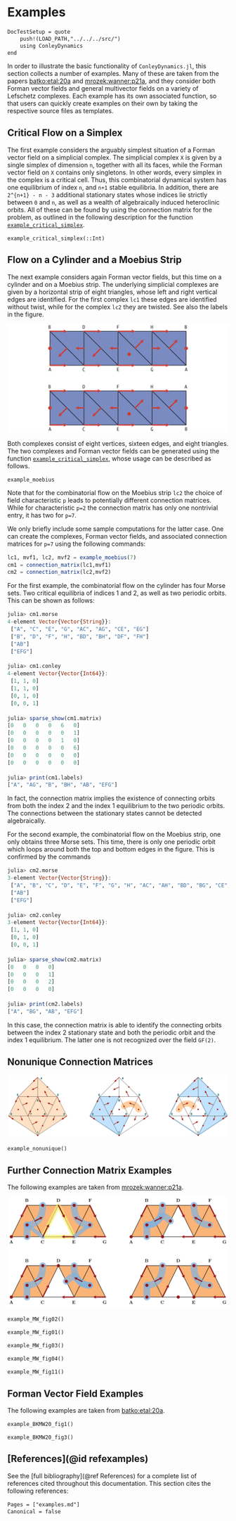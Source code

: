 # Examples

```@meta
DocTestSetup = quote
    push!(LOAD_PATH,"../../../src/")
    using ConleyDynamics
end
```

In order to illustrate the basic functionality of `ConleyDynamics.jl`, 
this section collects a number of examples. Many of these are taken 
from the papers [batko:etal:20a](@cite) and [mrozek:wanner:p21a](@cite),
and they consider both Forman vector fields and general multivector
fields on a variety of Lefschetz complexes. Each example has its own
associated function, so that users can quickly create examples
on their own by taking the respective source files as templates.

## Critical Flow on a Simplex

The first example considers the arguably simplest situation of a
Forman vector field on a simplicial complex. The simplicial complex
``X`` is given by a single simplex of dimension ``n``, together
with all its faces, while the Forman vector field on ``X`` contains
only singletons. In other words, every simplex in the complex
is a critical cell. Thus, this combinatorial dynamical system has
one equilibrium of index ``n``, and ``n+1`` stable equilibria. In
addition, there are ``2^{n+1} - n - 3`` additional stationary states
whose indices lie strictly between ``0`` and ``n``, as well as a 
wealth of algebraically induced heteroclinic orbits. All of these
can be found by using the connection matrix for the problem, as
outlined in the following description for the function
[`example_critical_simplex`](@ref).

```@docs; canonical=false
example_critical_simplex(::Int)
```

## Flow on a Cylinder and a Moebius Strip

The next example considers again Forman vector fields, but this
time on a cylinder and on a Moebius strip. The underlying simplicial
complexes are given by a horizontal strip of eight triangles, whose
left and right vertical edges are identified. For the first complex
`lc1` these edges are identified without twist, while for the
complex `lc2` they are twisted. See also the labels in the figure.

![Combinatorial flow on cylinder and Moebius strip](img/examplemoebius.png)

Both complexes consist of eight vertices, sixteen edges, and eight
triangles. The two complexes and Forman vector fields can be generated
using the function [`example_critical_simplex`](@ref), whose usage
can be described as follows.

```@docs; canonical=false
example_moebius
```

Note that for the combinatorial flow on the Moebius strip `lc2` the
choice of field characteristic ``p`` leads to potentially different 
connection matrices. While for characteristic ``p=2`` the connection
matrix has only one nontrivial entry, it has two for ``p=7``.

We only briefly include some sample computations for the latter case.
One can create the complexes, Forman vector fields, and associated
connection matrices for ``p=7`` using the following commands:

```julia
lc1, mvf1, lc2, mvf2 = example_moebius(7)
cm1 = connection_matrix(lc1,mvf1)
cm2 = connection_matrix(lc2,mvf2)
```

For the first example, the combinatorial flow on the cylinder has
four Morse sets. Two critical equilibria of indices 1 and 2, as well
as two periodic orbits. This can be shown as follows:

```julia
julia> cm1.morse
4-element Vector{Vector{String}}:
 ["A", "C", "E", "G", "AC", "AG", "CE", "EG"]
 ["B", "D", "F", "H", "BD", "BH", "DF", "FH"]
 ["AB"]
 ["EFG"]

julia> cm1.conley
4-element Vector{Vector{Int64}}:
 [1, 1, 0]
 [1, 1, 0]
 [0, 1, 0]
 [0, 0, 1]

julia> sparse_show(cm1.matrix)
[0   0   0   0   6   0]
[0   0   0   0   0   1]
[0   0   0   0   1   0]
[0   0   0   0   0   6]
[0   0   0   0   0   0]
[0   0   0   0   0   0]

julia> print(cm1.labels)
["A", "AG", "B", "BH", "AB", "EFG"]
```

In fact, the connection matrix implies the existence of
connecting orbits from both the index 2 and the index 1
equilibrium to the two periodic orbits. The connections
between the stationary states cannot be detected 
algebraically.

For the second example, the combinatorial flow on the
Moebius strip, one only obtains three Morse sets. This
time, there is only one periodic orbit which loops
around both the top and bottom edges in the figure.
This is confirmed by the commands

```julia
julia> cm2.morse
3-element Vector{Vector{String}}:
 ["A", "B", "C", "D", "E", "F", "G", "H", "AC", "AH", "BD", "BG", "CE", "DF", "EG", "FH"]
 ["AB"]
 ["EFG"]

julia> cm2.conley
3-element Vector{Vector{Int64}}:
 [1, 1, 0]
 [0, 1, 0]
 [0, 0, 1]

julia> sparse_show(cm2.matrix)
[0   0   0   0]
[0   0   0   1]
[0   0   0   2]
[0   0   0   0]

julia> print(cm2.labels)
["A", "BG", "AB", "EFG"]
```

In this case, the connection matrix is able to identify the
connecting orbits between the index 2 stationary state and
both the periodic orbit and the index 1 equilibrium. The 
latter one is not recognized over the field ``GF(2)``.

## Nonunique Connection Matrices

![An example with nonunique connection matrices](img/multiconn.png)

```@docs; canonical=false
example_nonunique()
```

## Further Connection Matrix Examples

The following examples are taken from [mrozek:wanner:p21a](@cite).

![Four sample combinatorial vector fields](img/connectionex.png)

```@docs; canonical=false
example_MW_fig02()
```

```@docs; canonical=false
example_MW_fig01()
```

```@docs; canonical=false
example_MW_fig03()
```

```@docs; canonical=false
example_MW_fig04()
```

```@docs; canonical=false
example_MW_fig11()
```

## Forman Vector Field Examples

The following examples are taken from [batko:etal:20a](@cite).

```@docs; canonical=false
example_BKMW20_fig1()
```


```@docs; canonical=false
example_BKMW20_fig3()
```



## [References](@id refexamples)

See the [full bibliography](@ref References) for a complete list
of references cited throughout this documentation. This section cites
the following references:

```@bibliography
Pages = ["examples.md"]
Canonical = false
```

